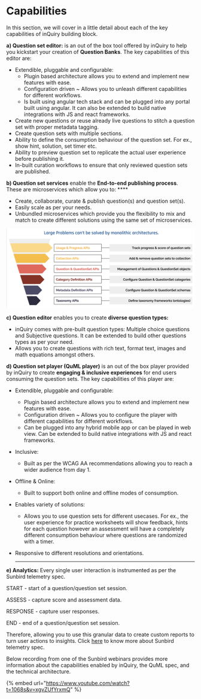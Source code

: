 # Capabilities

In this section, we will cover in a little detail about each of the key capabilities of inQuiry building block.

**a) Question set editor:** is an out of the box tool offered by inQuiry to help you kickstart your creation of **Question Banks**. The key capabilities of this editor are:

* Extendible, pluggable and configurable:&#x20;
  * Plugin based architecture allows you to extend and implement new features with ease.&#x20;
  * Configuration driven \~ Allows you to unleash different capabilities for different workflows.&#x20;
  * Is built using angular tech stack and can be plugged into any portal built using angular. It can also be extended to build native integrations with JS and react frameworks.
* Create new questions or reuse already live questions to stitch a question set with proper metadata tagging.
* Create question sets with multiple sections.&#x20;
* Ability to define the consumption behaviour of the question set. For ex., show hint, solution, set timer etc.
* Ability to preview question set to replicate the actual user experience before publishing it.
* In-built curation workflows to ensure that only reviewed question sets are published.

**b) Question set services** enable the **End-to-end publishing process**. These are microservices which allow you to: ****&#x20;

* Create, collaborate, curate & publish question(s) and question set(s).&#x20;
* Easily scale as per your needs.
* Unbundled microservices which provide you the flexibility to mix and match to create different solutions using the same set of microservices.

![Representation of services used to power assessments in courses](<../.gitbook/assets/Screen Shot 2022-03-14 at 7.32.10 PM.png>)

**c) Question editor** enables you to create **diverse question types:**&#x20;

* inQuiry comes with pre-built question types: Multiple choice questions and Subjective questions. It can be extended to build other questions types as per your need.
* Allows you to create questions with rich text, format text, images and math equations amongst others.

**d) Question set player (QuML player)** is an out of the box player provided by inQuiry to create **engaging & inclusive experiences** for end users consuming the question sets. The key capabilities of this player are:&#x20;

* Extendible, pluggable and configurable:&#x20;
  * Plugin based architecture allows you to extend and implement new features with ease.&#x20;
  * Configuration driven \~ Allows you to configure the player with different capabilities for different workflows.&#x20;
  * Can be plugged into any hybrid mobile app or can be played in web view. Can be extended to build native integrations with JS and react frameworks.
* Inclusive:
  * Built as per the WCAG AA recommendations allowing you to reach a wider audience from day 1.
* Offline & Online:
  * Built to support both online and offline modes of consumption.
* Enables variety of solutions:
  * Allows you to use question sets for different usecases. For ex., the user experience for practice worksheets will show feedback, hints for each question however an assessment will have a completely different consumption behaviour where questions are randomized with a timer.&#x20;
*   Responsive to different resolutions and orientations.&#x20;

    ****

**e) Analytics:** Every single user interaction is instrumented as per the Sunbird telemetry spec.&#x20;

START - start of a question/question set session.&#x20;

ASSESS - capture score and assessment data.&#x20;

RESPONSE - capture user responses.&#x20;

END - end of a question/question set session.

Therefore, allowing you to use this granular data to create custom reports to turn user actions to insights. Click [here](https://github.com/sunbird-specs/Telemetry/blob/3.3.0/specification.md) to know more about Sunbird telemetry spec.



Below recording from one of the Sunbird webinars provides more information about the capabilities enabled by inQuiry, the QuML spec, and the technical architecture.

{% embed url="https://www.youtube.com/watch?t=1068s&v=xgvZUfYrxmQ" %}
